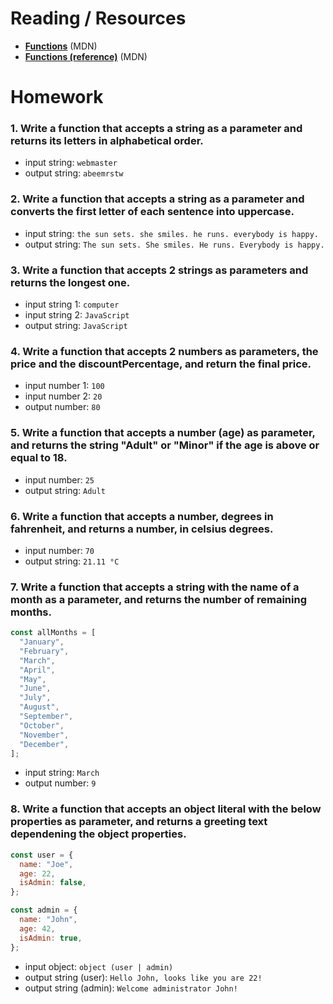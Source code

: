 # Reading / Resources

- [**Functions**](https://developer.mozilla.org/en-US/docs/Web/JavaScript/Guide/Functions#defining_functions) (MDN)
- [**Functions (reference)**](https://developer.mozilla.org/en-US/docs/Web/JavaScript/Reference/Functions) (MDN)

# Homework

### 1. Write a function that accepts a string as a parameter and returns its letters in alphabetical order.

- input string: `webmaster`
- output string: `abeemrstw`

### 2. Write a function that accepts a string as a parameter and converts the first letter of each sentence into uppercase.

- input string: `the sun sets. she smiles. he runs. everybody is happy.`
- output string: `The sun sets. She smiles. He runs. Everybody is happy.`

### 3. Write a function that accepts 2 strings as parameters and returns the longest one.

- input string 1: `computer`
- input string 2: `JavaScript`
- output string: `JavaScript`

### 4. Write a function that accepts 2 numbers as parameters, the price and the discountPercentage, and return the final price.

- input number 1: `100`
- input number 2: `20`
- output number: `80`

### 5. Write a function that accepts a number (age) as parameter, and returns the string "Adult" or "Minor" if the age is above or equal to 18.

- input number: `25`
- output string: `Adult`

### 6. Write a function that accepts a number, degrees in fahrenheit, and returns a number, in celsius degrees.

- input number: `70`
- output string: `21.11 °C`

### 7. Write a function that accepts a string with the name of a month as a parameter, and returns the number of remaining months.

```js
const allMonths = [
  "January",
  "February",
  "March",
  "April",
  "May",
  "June",
  "July",
  "August",
  "September",
  "October",
  "November",
  "December",
];
```

- input string: `March`
- output number: `9`

### 8. Write a function that accepts an object literal with the below properties as parameter, and returns a greeting text dependening the object properties.

```js
const user = {
  name: "Joe",
  age: 22,
  isAdmin: false,
};

const admin = {
  name: "John",
  age: 42,
  isAdmin: true,
};
```

- input object: `object (user | admin)`
- output string (user): `Hello John, looks like you are 22!`
- output string (admin): `Welcome administrator John!`
